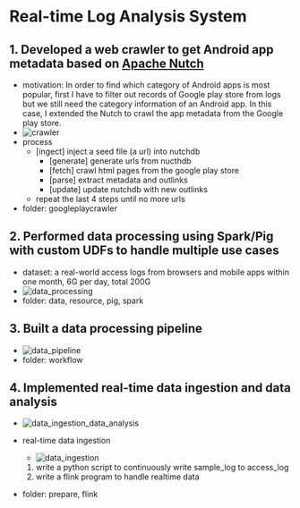 # Real-time Log Analysis System

## 1. Developed a web crawler to get Android app metadata based on [Apache Nutch](https://github.com/apache/nutch)
- motivation: In order to find which category of Android apps is most popular, first I have to filter out records of Google play store from logs but we still need the category information of an Android app. In this case, I extended the Nutch to crawl the app metadata from the Google play store.
- ![crawler](/Users/wenji/Downloads/pics/crawler.jpg)
- process
    + [ingect] inject a seed file (a url) into nutchdb
        + [generate] generate urls from nucthdb
        + [fetch] crawl html pages from the google play store
        + [parse] extract metadata and outlinks
        + [update] update nutchdb with new outlinks
    + repeat the last 4 steps until no more urls
- folder: googleplaycrawler

## 2. Performed data processing using Spark/Pig with custom UDFs to handle multiple use cases
- dataset: a real-world access logs from browsers and mobile apps within one month, 6G per day, total 200G
- ![data_processing](/Users/wenji/Downloads/pics/data_processing.jpg)
- folder: data, resource, pig, spark

## 3. Built a data processing pipeline
- ![data_pipeline](/Users/wenji/Downloads/pics/data_pipeline.jpg)
- folder: workflow

## 4. Implemented real-time data ingestion and data analysis
- ![data_ingestion_data_analysis](/Users/wenji/Downloads/pics/data_ingestion_data_analysis.jpg)

- real-time data ingestion

    - ![data_ingestion](/Users/wenji/Downloads/pics/data_ingestion.jpg)

    1. write a python script to continuously write sample_log to access_log
    2. write a flink program to handle realtime data

- folder: prepare, flink
